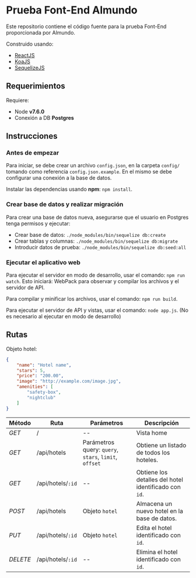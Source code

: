 # Prueba Font-End Almundo

Este repositorio contiene el código fuente para la prueba Font-End proporcionada por Almundo.

Construido usando:

* [ReactJS](https://reactjs.org/)
* [KoaJS](http://koajs.com)
* [SequelizeJS](https://github.com/sequelize/sequelize)

## Requerimientos

Requiere:
* Node **v7.6.0**
* Conexión a DB **Postgres**

## Instrucciones

### Antes de empezar

Para iniciar, se debe crear un archivo `config.json`, en la carpeta `config/` tomando como referencia `config.json.example`. En el mismo se debe configurar una conexión a la base de datos.

Instalar las dependencias usando **npm**: `npm install`.

### Crear base de datos y realizar migración

Para crear una base de datos nueva, asegurarse que el usuario en Postgres tenga permisos y ejecutar:

* Crear base de datos: `./node_modules/bin/sequelize db:create`
* Crear tablas y columnas: `./node_modules/bin/sequelize db:migrate`
* Introducir datos de prueba: `./node_modules/bin/sequelize db:seed:all`

### Ejecutar el aplicativo web

Para ejecutar el servidor en modo de desarrollo, usar el comando: `npm run watch`. Esto iniciará: WebPack para observar y compilar los archivos y el servidor de API.

Para compilar y minificar los archivos, usar el comando: `npm run build`.

Para ejecutar el servidor de API y vistas, usar el comando: `node app.js`. (No es necesario al ejecutar en modo de desarrollo)

## Rutas

Objeto hotel:

```json
{
	"name": "Hotel name",
	"stars": 5,
	"price": "200.00",
	"image": "http://example.com/image.jpg",
	"amenities": [
		"safety-box",
      	"nightclub"
	]
}
```


Método | Ruta | Parámetros | Descripción 
---|---|---|---|
*GET*|/|--|Vista home
*GET*|/api/hotels| Parámetros query: `query`, `stars`, `limit`, `offset`|Obtiene un listado de todos los hoteles.
*GET*|/api/hotels/`:id`| -- |Obtiene los detalles del hotel identificado con `id`.
*POST*|/api/hotels| Objeto `hotel`|Almacena un nuevo hotel en la base de datos.
*PUT*|/api/hotels/`:id`| Objeto `hotel`|Edita el hotel identificado con `id`.
*DELETE*|/api/hotels/`:id`| -- |Elimina el hotel identificado con `id`.
